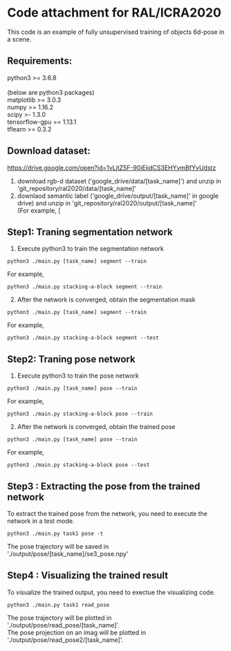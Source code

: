 # Code attachment for RAL/ICRA2020
This code is an example of fully unsupervised training of objects 6d-pose in a scene.

## Requirements:
python3 >= 3.6.8 <br />
<br />
(below are python3 packages) <br />
matplotlib >= 3.0.3 <br />
numpy >= 1.16.2 <br />
scipy >- 1.3.0 <br />
tensorflow-gpu == 1.13.1 <br />
tflearn >= 0.3.2 <br />

## Download dataset: 
https://drive.google.com/open?id=1vLjtZ5F-90iEiidCS3EHYymBfYyUdstz <br />
1) download rgb-d dataset ('google_drive/data/[task_name]') and unzip in 'git_repository/ral2020/data/[task_name]' <br />
2) downlaod semantic label ('google_drive/output/[task_name]' in google drive) and unzip in 'git_repository/ral2020/output/[task_name]' <br /> 
(For example, [

## Step1: Traning segmentation network
1) Execute python3 to train the segmentation network
```
python3 ./main.py [task_name] segment --train
```
For example,
```
python3 ./main.py stacking-a-block segment --train
```

2) After the network is converged, obtain the segmentation mask
```
python3 ./main.py [task_name] segment --train
```
For example,
```
python3 ./main.py stacking-a-block segment --test
```

## Step2: Traning pose network
1) Execute python3 to train the pose network
```
python3 ./main.py [task_name] pose --train
```
For example,
```
python3 ./main.py stacking-a-block pose --train
```

2) After the network is converged, obtain the trained pose
```
python3 ./main.py [task_name] pose --train
```
For example,
```
python3 ./main.py stacking-a-block pose --test
```


## Step3 : Extracting the pose from the trained network
To extract the trained pose from the network, you need to execute the network in a test mode.
```
python3 ./main.py task1 pose -t
```
The pose trajectory will be saved in  './output/pose/[task_name]/se3_pose.npy' 

## Step4 : Visualizing the trained result
To visualize the trained output, you need to exectue the visualizing code.
```
python3 ./main.py task1 read_pose
```
The pose trajectory will be plotted in './output/pose/read_pose/[task_name]'. <br />
The pose projection on an imag will be plotted in './output/pose/read_pose2/[task_name]'.
